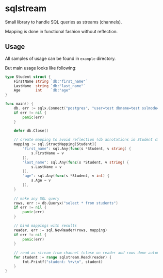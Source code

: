 # sqlstream

Small library to handle SQL queries as streams (channels).

Mapping is done in functional fashion without reflection.

## Usage

All samples of usage can be found in `example` directory.

But main usage looks like following:

```go
type Student struct {
    FirstName string `db:"first_name"`
    LastName  string `db:"last_name"`
    Age       int    `db:"age"`
}

func main() {
    db, err := sqlx.Connect("postgres", "user=test dbname=test sslmode=disable")
    if err != nil {
        panic(err)
    }

    defer db.Close()
	
    // create mapping to avoid reflection (db annotations in Student struct just to depict DB schema)
    mapping := sql.StructMapping[Student]{
        "first_name": sql.Any(func(s *Student, v string) {
            s.FirstName = v
        }),
        "last_name": sql.Any(func(s *Student, v string) {
            s.LastName = v
        }),
        "age": sql.Any(func(s *Student, v int) {
            s.Age = v
        }),
    }
	
    // make any SQL query
    rows, err := db.Queryx("select * from students")
    if err != nil {
        panic(err)
    }
    
    // bind mappings with results
    reader, err := sql.NewReader(rows, mapping)
    if err != nil {
        panic(err)
    }
	
    // read as stream from channel (close on reader and rows done automatically after result is done)
    for student := range sqlstream.Read(reader) {
        fmt.Printf("student: %+v\n", student)
    }
}
```